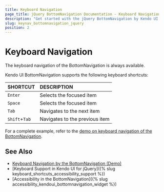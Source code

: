 ```yaml
---
title: Keyboard Navigation
page_title: jQuery BottomNavigation Documentation - Keyboard Navigation
description: "Get started with the jQuery BottomNavigation by Kendo UI and learn about the accessibility support it provides through its keyboard navigation functionality."
slug: keynav_bottomnavigation_jquery
position: 2
---
```


# Keyboard Navigation

The keyboard navigation of the BottomNavigation is always available.

Kendo UI BottomNavigation supports the following keyboard shortcuts:

| SHORTCUT						| DESCRIPTION				                                                        |
|:---                 |:---                                                                                |
| `Enter`             | Selects the focused item|
| `Space`             | Selects the focused item|
| `Tab`               | Navigates to the next item|
| `Shift`+`Tab`    | Navigates to the previous item|

For a complete example, refer to the [demo on keyboard navigation of the BottomNavigation](https://demos.telerik.com/kendo-ui/bottomnavigation/keyboard-navigation).

## See Also

* [Keyboard Navigation by the BottomNavigation (Demo)](https://demos.telerik.com/kendo-ui/bottomnavigation/keyboard-navigation)
* [Keyboard Support in Kendo UI for jQuery]({% slug keyboard_shortcuts_accessibility_support %})
* [Accessibility in the BottomNavigation]({% slug accessibility_kendoui_bottomnavigation_widget %})
